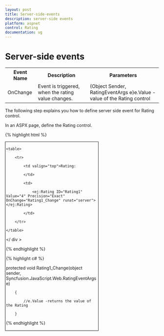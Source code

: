 ```yaml
---
layout: post
title: Server-side-events
description: server-side events
platform: aspnet
control: Rating
documentation: ug
---
```


# Server-side events


<table>
<tr>
<th>
Event Name</th><th>
Description</th><th>
Parameters</th></tr>
<tr>
<td>
OnChange</td><td>
Event is triggered, when the rating value changes.</td><td>
(Object Sender, RatingEventArgs e)e.Value - value of the Rating control</td></tr>
</table>

The following step explains you how to define server side event for Rating control.

In an ASPX page, define the Rating control. 

{% highlight html %}



<div id="container" style="border: 1px solid black; width: 300px; padding: 2px">

    <table>

        <tr>

            <td valign="top">Rating:

            </td>

            <td>

                <ej:Rating ID="Rating1" Value="4" Precision="Exact" OnChange="Rating1_Change" runat="server"></ej:Rating>

            </td>

        </tr>

    </table>

</ div >





{% endhighlight %}



{% highlight c# %}



protected void Rating1_Change(object sender, Syncfusion.JavaScript.Web.RatingEventArgs e)

        {         

            //e.Value -returns the value of the Rating 

        }



{% endhighlight %}



